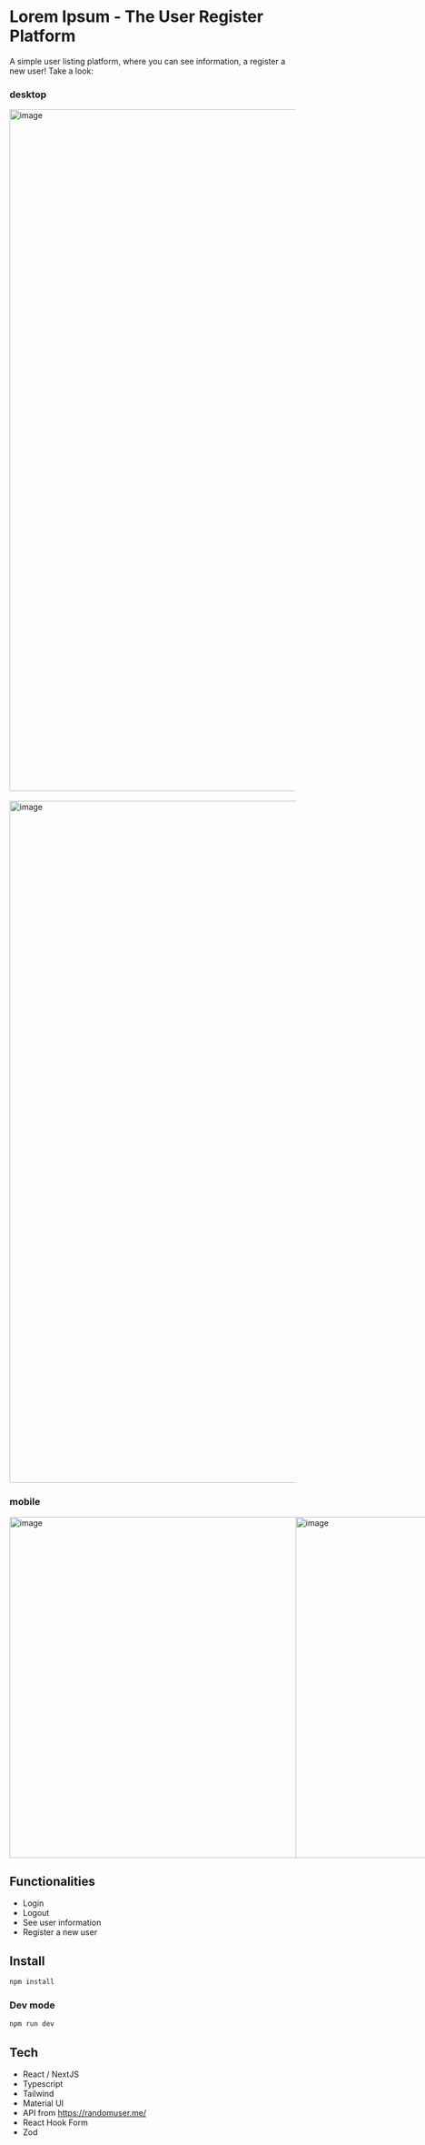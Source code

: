 # Lorem Ipsum - The User Register Platform

A simple user listing platform, where you can see information, a register a new user!
Take a look:

### desktop
<img width="1200" alt="image" src="https://github.com/Guilhermecheng/user-register/assets/62719629/fc92d41e-cc01-4fb4-9266-e7628ab0320b">
<br /> <br/>
<img width="1200" alt="image" src="https://github.com/Guilhermecheng/user-register/assets/62719629/ed6e4593-54bc-4669-82d0-dc184264d203">

### mobile 
<div style="display: flex">
  <img height="600" alt="image" src="https://github.com/Guilhermecheng/user-register/assets/62719629/3066a3e6-7c76-4fbb-b60e-be681b34f26a">
  <img height="600" alt="image" src="https://github.com/Guilhermecheng/user-register/assets/62719629/b4ba5f41-5fe3-4b09-87be-687f97988a00">
</div>

## Functionalities

- Login
- Logout
- See user information
- Register a new user

## Install

```bash
npm install
```

### Dev mode
```bash
npm run dev
```
## Tech

- React / NextJS
- Typescript
- Tailwind
- Material UI
- API from https://randomuser.me/
- React Hook Form
- Zod
